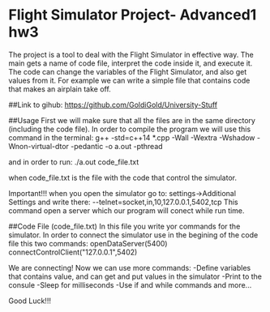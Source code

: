 # Flight Simulator Project- Advanced1 hw3
The project is a tool to deal with the Flight Simulator in effective way. The main gets a name of code file, interpret the code inside it, and execute it. The code can change the variables of the Flight Simulator, and also get values from it. For example we can write a simple file that contains code that makes an airplain take off.

##Link to gihub: https://github.com/GoldiGold/University-Stuff

##Usage
First we will make sure that all the files are in the same directory (including the code file).
In order to compile the program we will use this command in the terminal: 
g++ -std=c++14 *.cpp -Wall -Wextra -Wshadow -Wnon-virtual-dtor -pedantic -o a.out -pthread

and in order to run:
./a.out code_file.txt

when code_file.txt is the file with the code that control the simulator.

Important!!! when you open the simulator go to: settings->Additional Settings  and write there: ‫‪--telnet=socket,in,10,127.0.0.1,5402,tcp‬‬
This command open a server which our program will conect while run time.

##Code File (code_file.txt)
In this file you write yor commands for the simulator. In order to connect the simulator use in the begining of the code file this two commands:
openDataServer(5400)
connectControlClient("127.0.0.1",5402)

We are connecting! Now we can use more commands:
-Define variables that contains value, and can get and put values in the simulator
-Print to the consule
-Sleep for milliseconds
-Use if and while commands
and more...

Good Luck!!!
